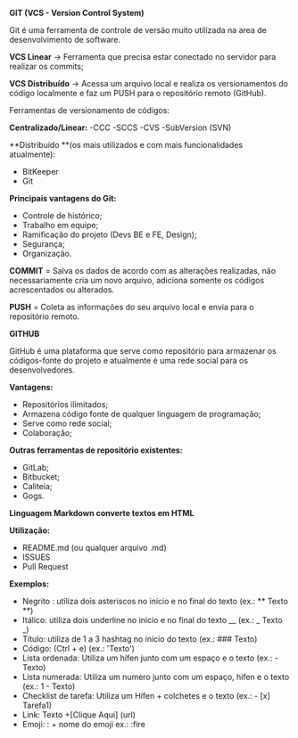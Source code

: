 **GIT (VCS - Version Control System)**

Git é uma ferramenta de controle de versão muito utilizada na area de desenvolvimento de software.

**VCS Linear** -> Ferramenta que precisa estar conectado no servidor para realizar os commits; 

**VCS Distribuído** -> Acessa um arquivo local e realiza os versionamentos do código localmente e faz um PUSH para o repositório remoto (GitHub).

Ferramentas de versionamento de códigos:

**Centralizado/Linear:**
-CCC
-SCCS
-CVS 
-SubVersion (SVN)

**Distribuído **(os mais utilizados e com mais funcionalidades atualmente):
- BitKeeper
- Git

**Principais vantagens do Git:**

- Controle de histórico;
- Trabalho em equipe;
- Ramificação do projeto (Devs BE e FE, Design);
- Segurança;
- Organização.

**COMMIT** = Salva os dados de acordo com as alterações realizadas, não necessariamente cria um novo arquivo, adiciona somente os códigos acrescentados ou alterados. 

**PUSH** = Coleta as informações do seu arquivo local e envia para o repositório remoto.


**GITHUB**

GitHub é uma plataforma que serve como repositório para armazenar os códigos-fonte do projeto e atualmente é uma rede social para os desenvolvedores.

**Vantagens:**
- Repositórios ilimitados;
- Armazena código fonte de qualquer linguagem de programação;
- Serve como rede social;
- Colaboração;

**Outras ferramentas de repositório existentes:**
- GitLab;
- Bitbucket;
- Caliteia;
- Gogs.

**Linguagem Markdown converte textos em HTML**

**Utilização:**
- README.md (ou qualquer arquivo .md)
- ISSUES
- Pull Request

**Exemplos:**

- Negrito : utiliza dois asteriscos no início e no final do texto  (ex.: ** Texto **)
- Itálico: utiliza dois underline no início e no final do texto __  (ex.: _ Texto _)
- Título: utiliza de 1 a 3 hashtag no início do texto (ex.: ### Texto)
- Código: (Ctrl + e) (ex.: 'Texto')
- Lista ordenada: Utiliza um hífen junto com um espaço e o texto (ex.: - Texto)
- Lista numerada: Utiliza um numero junto com um espaço, hífen e o texto (ex.: 1 - Texto)
- Checklist de tarefa: Utiliza um Hífen + colchetes e o texto (ex.: - [x] Tarefa1)
- Link: Texto +[Clique Aqui] (url) 
- Emoji: : + nome do emoji ex.: :fire
